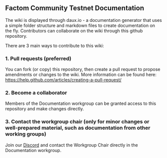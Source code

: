 ## Factom Community Testnet Documentation
The wiki is displayed through daux.io - a documentation generator that uses a simple folder structure and markdown files to create documentation on the fly.
Contributors can collaborate on the wiki through this github repository.

There are 3 main ways to contribute to this wiki:
### 1. Pull requests (preferred)
You can fork (or copy) this repository, then create a pull request to propose amendments or changes to the wiki.
More information can be found here:
https://help.github.com/articles/creating-a-pull-request/

### 2. Become a collaborator
Members of the Documentation workgroup can be granted access to this repository and make changes directly.

### 3. Contact the workgroup chair (only for minor changes or well-prepared material, such as documentation from other working groups)
Join our [Discord](https://discord.gg/q75MJGJ) and contact the Workgroup Chair directly in the Documentation workgroup.
